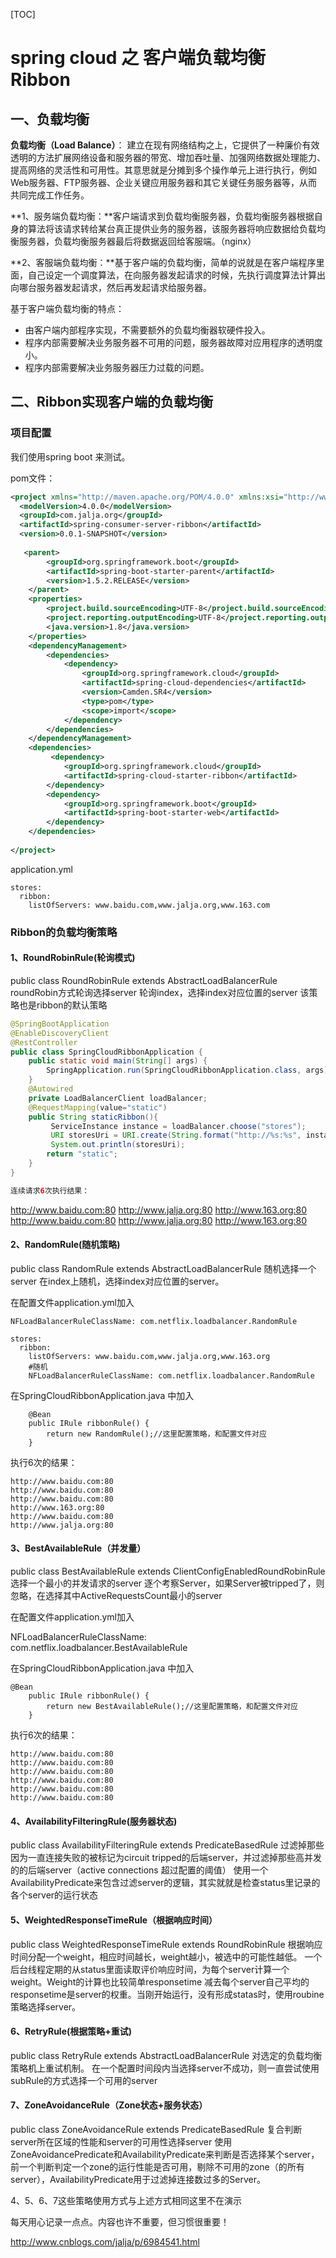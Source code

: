 [TOC]



# spring cloud 之 客户端负载均衡 Ribbon

## 一、负载均衡

**负载均衡（Load Balance）**： 建立在现有网络结构之上，它提供了一种廉价有效透明的方法扩展网络设备和服务器的带宽、增加吞吐量、加强网络数据处理能力、提高网络的灵活性和可用性。其意思就是分摊到多个操作单元上进行执行，例如Web服务器、FTP服务器、企业关键应用服务器和其它关键任务服务器等，从而共同完成工作任务。

**1、服务端负载均衡：**客户端请求到负载均衡服务器，负载均衡服务器根据自身的算法将该请求转给某台真正提供业务的服务器，该服务器将响应数据给负载均衡服务器，负载均衡服务器最后将数据返回给客服端。（nginx）

**2、客服端负载均衡：**基于客户端的负载均衡，简单的说就是在客户端程序里面，自己设定一个调度算法，在向服务器发起请求的时候，先执行调度算法计算出向哪台服务器发起请求，然后再发起请求给服务器。

基于客户端负载均衡的特点：

- 由客户端内部程序实现，不需要额外的负载均衡器软硬件投入。
- 程序内部需要解决业务服务器不可用的问题，服务器故障对应用程序的透明度小。
- 程序内部需要解决业务服务器压力过载的问题。

## 二、Ribbon实现客户端的负载均衡

### 项目配置

我们使用spring boot 来测试。

pom文件：

```xml
<project xmlns="http://maven.apache.org/POM/4.0.0" xmlns:xsi="http://www.w3.org/2001/XMLSchema-instance" xsi:schemaLocation="http://maven.apache.org/POM/4.0.0 http://maven.apache.org/xsd/maven-4.0.0.xsd">
  <modelVersion>4.0.0</modelVersion>
  <groupId>com.jalja.org</groupId>
  <artifactId>spring-consumer-server-ribbon</artifactId>
  <version>0.0.1-SNAPSHOT</version>
  
   <parent>
        <groupId>org.springframework.boot</groupId>
        <artifactId>spring-boot-starter-parent</artifactId>
        <version>1.5.2.RELEASE</version>
    </parent>
    <properties>
        <project.build.sourceEncoding>UTF-8</project.build.sourceEncoding>
        <project.reporting.outputEncoding>UTF-8</project.reporting.outputEncoding>
        <java.version>1.8</java.version>
    </properties>
    <dependencyManagement>
        <dependencies>
            <dependency>
                <groupId>org.springframework.cloud</groupId>
                <artifactId>spring-cloud-dependencies</artifactId>
                <version>Camden.SR4</version>
                <type>pom</type>
                <scope>import</scope>
            </dependency>
        </dependencies>
    </dependencyManagement>
    <dependencies>
         <dependency>
            <groupId>org.springframework.cloud</groupId>
            <artifactId>spring-cloud-starter-ribbon</artifactId>
        </dependency>
        <dependency>
            <groupId>org.springframework.boot</groupId>
            <artifactId>spring-boot-starter-web</artifactId>
        </dependency>
    </dependencies>
    
</project>
```

application.yml

```
stores:
  ribbon:
    listOfServers: www.baidu.com,www.jalja.org,www.163.com
```

### Ribbon的负载均衡策略

#### 1、RoundRobinRule(轮询模式) 

public class RoundRobinRule extends AbstractLoadBalancerRule roundRobin方式轮询选择server 轮询index，选择index对应位置的server          该策略也是ribbon的默认策略

```java
@SpringBootApplication
@EnableDiscoveryClient
@RestController
public class SpringCloudRibbonApplication {
    public static void main(String[] args) {
        SpringApplication.run(SpringCloudRibbonApplication.class, args);
    }
    @Autowired
    private LoadBalancerClient loadBalancer;
    @RequestMapping(value="static")
    public String staticRibbon(){
         ServiceInstance instance = loadBalancer.choose("stores");
         URI storesUri = URI.create(String.format("http://%s:%s", instance.getHost(), instance.getPort()));
         System.out.println(storesUri);
        return "static";
    }
}

连续请求6次执行结果：
```

http://www.baidu.com:80
http://www.jalja.org:80
http://www.163.org:80
http://www.baidu.com:80
http://www.jalja.org:80
http://www.163.org:80



#### 2、RandomRule(随机策略) 

public class RandomRule extends AbstractLoadBalancerRule 随机选择一个server 在index上随机，选择index对应位置的server。

在配置文件application.yml加入 

```
NFLoadBalancerRuleClassName: com.netflix.loadbalancer.RandomRule
```

```
stores:
  ribbon:
    listOfServers: www.baidu.com,www.jalja.org,www.163.org
    #随机
    NFLoadBalancerRuleClassName: com.netflix.loadbalancer.RandomRule
```

在SpringCloudRibbonApplication.java 中加入

```
    @Bean
    public IRule ribbonRule() {
        return new RandomRule();//这里配置策略，和配置文件对应
    }
```

执行6次的结果：

```
http://www.baidu.com:80
http://www.baidu.com:80
http://www.baidu.com:80
http://www.163.org:80
http://www.baidu.com:80
http://www.jalja.org:80
```

#### 3、BestAvailableRule（并发量） 

public class BestAvailableRule extends ClientConfigEnabledRoundRobinRule 选择一个最小的并发请求的server 逐个考察Server，如果Server被tripped了，则忽略，在选择其中ActiveRequestsCount最小的server

在配置文件application.yml加入

NFLoadBalancerRuleClassName: com.netflix.loadbalancer.BestAvailableRule

在SpringCloudRibbonApplication.java 中加入

```
@Bean
    public IRule ribbonRule() {
        return new BestAvailableRule();//这里配置策略，和配置文件对应
    }
```

执行6次的结果：

```
http://www.baidu.com:80
http://www.baidu.com:80
http://www.baidu.com:80
http://www.baidu.com:80
http://www.baidu.com:80
http://www.baidu.com:80
```

#### 4、AvailabilityFilteringRule(服务器状态)

 public class AvailabilityFilteringRule extends PredicateBasedRule 过滤掉那些因为一直连接失败的被标记为circuit tripped的后端server，并过滤掉那些高并发的的后端server（active connections 超过配置的阈值） 使用一个AvailabilityPredicate来包含过滤server的逻辑，其实就就是检查status里记录的各个server的运行状态

 

#### 5、WeightedResponseTimeRule（根据响应时间） 

public class WeightedResponseTimeRule extends RoundRobinRule 根据响应时间分配一个weight，相应时间越长，weight越小，被选中的可能性越低。 一个后台线程定期的从status里面读取评价响应时间，为每个server计算一个weight。Weight的计算也比较简单responsetime 减去每个server自己平均的responsetime是server的权重。当刚开始运行，没有形成statas时，使用roubine策略选择server。

#### 6、RetryRule(根据策略+重试)	

public class RetryRule extends AbstractLoadBalancerRule	对选定的负载均衡策略机上重试机制。	在一个配置时间段内当选择server不成功，则一直尝试使用subRule的方式选择一个可用的server

#### 7、ZoneAvoidanceRule（Zone状态+服务状态）	

public class ZoneAvoidanceRule extends PredicateBasedRule	复合判断server所在区域的性能和server的可用性选择server	使用ZoneAvoidancePredicate和AvailabilityPredicate来判断是否选择某个server，前一个判断判定一个zone的运行性能是否可用，剔除不可用的zone（的所有server），AvailabilityPredicate用于过滤掉连接数过多的Server。

 

4、5、6、7这些策略使用方式与上述方式相同这里不在演示 

每天用心记录一点点。内容也许不重要，但习惯很重要！





http://www.cnblogs.com/jalja/p/6984541.html